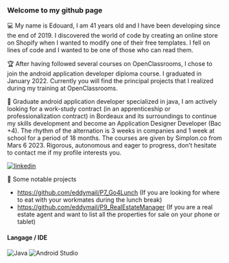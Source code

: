 ### Welcome to my github page

:computer: My name is Edouard, I am 41 years old and I have been developing since the end of 2019. I discovered the world of code by creating an online store on Shopify when I wanted to modify one of their free templates. I fell on lines of code and I wanted to be one of those who can read them.

:trophy: After having followed several courses on OpenClassrooms, I chose to join the android application developer diploma course. I graduated in January 2022. Currently you will find the principal projects that I realized during my training at OpenClassrooms.

:loudspeaker: Graduate android application developer specialized in java, I am actively looking for a work-study contract (in an apprenticeship or professionalization contract) in Bordeaux and its surroundings to continue my skills development and become an Application Designer Developer (Bac +4).
The rhythm of the alternation is 3 weeks in companies and 1 week at school for a period of 18 months. The courses are given by Simplon.co from Mars 6 2023.
Rigorous, autonomous and eager to progress, don’t hesitate to contact me if my profile interests you.

[![linkedin](https://img.shields.io/badge/LinkedIn-0077B5?style=for-the-badge&logo=linkedin&logoColor=white)](https://www.linkedin.com/in/edouard-loussouarn-8a8213205/)

:open_file_folder: Some notable projects

- https://github.com/eddymail/P7_Go4Lunch (If you are looking for where to eat with your workmates during the lunch break)
- https://github.com/eddymail/P9_RealEstateManager (If you are a real estate agent and want to list all the properties for sale on your phone or tablet)

#### Langage / IDE

![Java](https://img.shields.io/badge/java-%23ED8B00.svg?style=for-the-badge&logo=java&logoColor=white)
![Android Studio](https://img.shields.io/badge/Android%20Studio-3DDC84.svg?style=for-the-badge&logo=android-studio&logoColor=white) 

